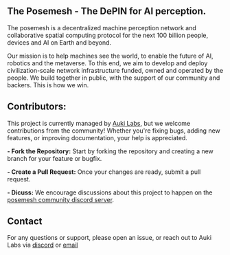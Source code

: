 ## The Posemesh - The DePIN for AI perception.

The posemesh is a decentralized machine perception network and collaborative spatial computing protocol for the next 100 billion people, devices and AI on Earth and beyond.

Our mission is to help machines see the world, to enable the future of AI, robotics and the metaverse. To this end, we aim to develop and deploy civilization-scale network infrastructure funded, owned and operated by the people. We build together in public, with the support of our community and backers. This is how we win.

## Contributors:

This project is currently managed by [Auki Labs](https://auki.ai), but we welcome contributions from the community! Whether you're fixing bugs, adding new features, or improving documentation, your help is appreciated.

**- Fork the Repository:** Start by forking the repository and creating a new branch for your feature or bugfix.

**- Create a Pull Request:** Once your changes are ready, submit a pull request.

**- Dicuss:** We encourage discussions about this project to happen on the [posemesh community discord server](https://discord.gg/aukiverse).

## Contact

For any questions or support, please open an issue, or reach out to Auki Labs via [discord](discord.gg/aukiverse) or [email](contact@aukilabs.com)
